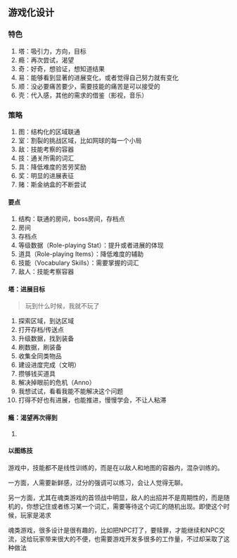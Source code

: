 ## 游戏化设计

### 特色

1. 塔：吸引力，方向，目标
1. 瘾：再次尝试，渴望
1. 奇：好奇，想验证，想知道结果
1. 易：能够看到显著的进展变化，或者觉得自己努力就有变化
1. 顺：没必要痛苦要少，需要技能的痛苦是可以接受的
1. 壳：代入感，其他的需求的借鉴（影视，音乐）

### 策略

1. 图：结构化的区域联通
1. 室：割裂的挑战区域，比如网球的每一个小局
1. 敌：技能考察的容器
1. 技：通关所需的词汇
1. 具：降低难度的苦劳奖励
1. 奖：明显的进展表征
1. 赌：斯金纳盒的不断尝试

#### 要点

1. 结构：联通的房间，boss房间，存档点
1. 房间
1. 存档点
1. 等级数据（Role-playing Stat）：提升或者进展的体现
1. 道具（Role-playing Items）：降低难度的辅助
1. 技能（Vocabulary Skills）：需要掌握的词汇
1. 敌人：技能考察容器

#### 塔：进展目标

> 玩到什么时候，我就不玩了

1. 探索区域，到达区域
1. 打开存档/传送点
1. 升级数据，找到装备
1. 刷数据，刷装备
1. 收集全同类物品
1. 建设进度完成（文明）
1. 攒够钱买道具
1. 解决掉眼前的危机（Anno）
1. 我想试试，看看我能不能解决这个问题
1. 打得不好也有进展，也能推进，慢慢学会，不让人粘滞

#### 瘾：渴望再次得到

1. 

#### 以图练技

游戏中，技能都不是线性训练的，而是在以敌人和地图的容器内，混杂训练的。

一方面，人需要新鲜感，过分的强调可以练习，会让人觉得无聊。

另一方面，尤其在魂类游戏的首领战中明显，敌人的出招并不是周期性的，而是随机的，你想记住或者练习某一个词汇，需要等待这个词汇的随机出现。即使这个时候，玩家是渴求

魂类游戏，很多设计是很有趣的，比如把NPC打了，要赎罪，才能继续和NPC交流，这给玩家带来很大的不便，也需要游戏开发多很多的工作量，不过却采取了这种做法